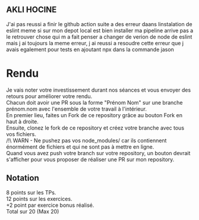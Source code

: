 ## AKLI HOCINE
J'ai pas reussi a finir le github action suite a des erreur daans linstalation de eslint meme si sur mon depot local est bien installer ma pipeline arrive pas a le retrouver chose qui m a fait penser a changer de verion de node de eslint mais j ai toujours la meme erreur, j ai reussi a resoudre cette erreur que j avais egalement pour tests en ajoutant npx dans la commande jason 





# Rendu

Je vais noter votre investissement durant nos séances et vous envoyer des retours pour améliorer votre rendu.  
Chacun doit avoir une PR sous la forme "Prénom Nom" sur une branche prénom.nom avec l'ensemble de votre travail à l'intérieur.  
En premier lieu, faites un Fork de ce repository grâce au bouton Fork en haut à droite.  
Ensuite, clonez le fork de ce repository et créez votre branche avec tous vos fichiers.  
/!\ WARN - Ne pushez pas vos node_modules/ car ils contiennent énormément de fichiers et qui ne sont pas à mettre en ligne.  
Quand vous avez push votre branch sur votre repository, un bouton devrait s'afficher pour vous proposer de réaliser une PR sur mon repository.  

## Notation
8 points sur les TPs.  
12 points sur les exercices.  
+2 point par exercice bonus réalisé.  
Total sur 20 (Max 20)
